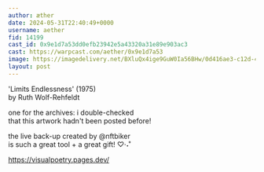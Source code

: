 ```yaml
---
author: æther
date: 2024-05-31T22:40:49+0000
username: aether
fid: 14199
cast_id: 0x9e1d7a53dd0efb23942e5a43320a31e89e903ac3
cast: https://warpcast.com/aether/0x9e1d7a53
image: https://imagedelivery.net/BXluQx4ige9GuW0Ia56BHw/0d416ae3-c12d-4d1b-4b1e-31dcb468ce00/original
layout: post
---
```

'Limits Endlessness' (1975)  
by Ruth Wolf-Rehfeldt  
  
one for the archives: i double-checked   
that this artwork hadn't been posted before!   
  
the live back-up created by @nftbiker   
is such a great tool + a great gift! ♡‧˖˚    
  
https://visualpoetry.pages.dev/  

<img src='https://imagedelivery.net/BXluQx4ige9GuW0Ia56BHw/0d416ae3-c12d-4d1b-4b1e-31dcb468ce00/original' alt='' referrerpolicy='no-referrer'/>
